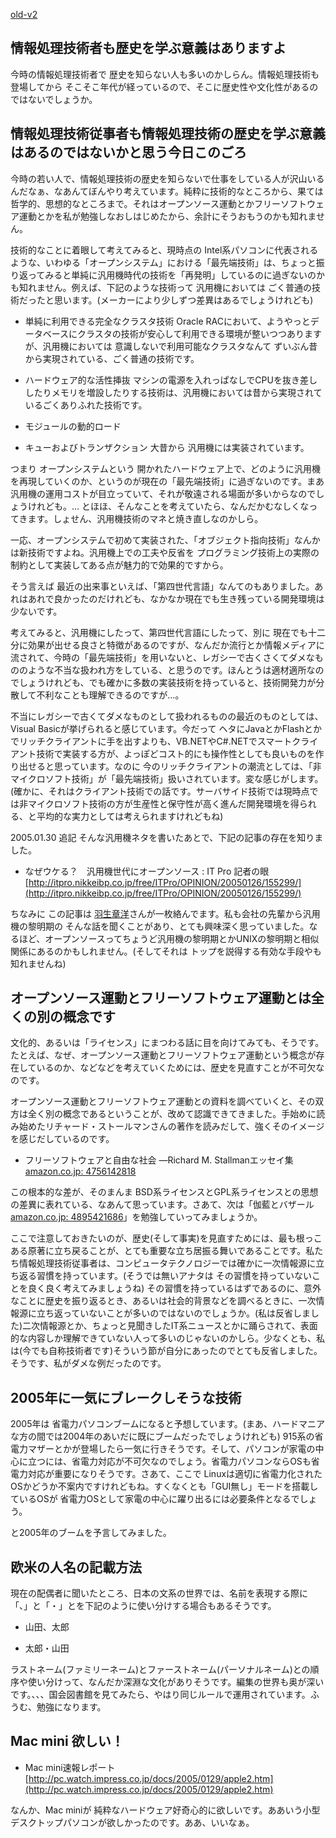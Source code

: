 [old-v2](ig050129-orig.html)

## 情報処理技術者も歴史を学ぶ意義はありますよ

今時の情報処理技術者で 歴史を知らない人も多いのかしらん。情報処理技術も 登場してから そこそこ年代が経っているので、そこに歴史性や文化性があるのではないでしょうか。


## 情報処理技術従事者も情報処理技術の歴史を学ぶ意義はあるのではないかと思う今日このごろ

今時の若い人で、情報処理技術の歴史を知らないで仕事をしている人が沢山いるんだなぁ、なあんてぼんやり考えています。純粋に技術的なところから、果ては哲学的、思想的なところまで。それはオープンソース運動とかフリーソフトウェア運動とかを私が勉強しなおしはじめたから、余計にそうおもうのかも知れません。

技術的なことに着眼して考えてみると、現時点の Intel系パソコンに代表されるような、いわゆる「オープンシステム」における「最先端技術」は、ちょっと振り返ってみると単純に汎用機時代の技術を「再発明」しているのに過ぎないのかも知れません。例えば、下記のような技術って 汎用機においては ごく普通の技術だったと思います。(メーカーにより少しずつ差異はあるでしょうけれども)

* 単純に利用できる完全なクラスタ技術
  Oracle RACにおいて、ようやっとデータベースにクラスタの技術が安心して利用できる環境が整いつつありますが、汎用機においては 意識しないで利用可能なクラスタなんて
  ずいぶん昔から実現されている、ごく普通の技術です。
  
* ハードウェア的な活性挿抜
  マシンの電源を入れっぱなしでCPUを抜き差ししたりメモリを増設したりする技術は、汎用機においては昔から実現されているごくありふれた技術です。
  
* モジュールの動的ロード
  
* キューおよびトランザクション
  大昔から 汎用機には実装されています。

つまり オープンシステムという 開かれたハードウェア上で、どのように汎用機を再現していくのか、というのが現在の「最先端技術」に過ぎないのです。まあ汎用機の運用コストが目立っていて、それが敬遠される場面が多いからなのでしょうけれども。… とほほ、そんなことを考えていたら、なんだかむなしくなってきます。しょせん、汎用機技術のマネと焼き直しなのかしら。

一応、オープンシステムで初めて実装された、「オブジェクト指向技術」なんかは新技術ですよね。汎用機上での工夫や反省を プログラミング技術上の実際の制約として実装してある点が魅力的で効果的ですから。

そう言えば 最近の出来事といえば、「第四世代言語」なんてのもありました。あれはあれで良かったのだけれども、なかなか現在でも生き残っている開発環境は少ないです。

考えてみると、汎用機にしたって、第四世代言語にしたって、別に 現在でも十二分に効果が出せる良さと特徴があるのですが、なんだか流行とか情報メディアに流されて、今時の「最先端技術」を用いないと、レガシーで古くさくてダメなもののような不当な扱われ方をしている、と思うのです。ほんとうは適材適所なのでしょうけれども、でも確かに多数の実装技術を持っていると、技術開発力が分散して不利なことも理解できるのですが…。

不当にレガシーで古くてダメなものとして扱われるものの最近のものとしては、Visual Basicが挙げられると感じています。今だって ヘタにJavaとかFlashとかでリッチクライアントに手を出すよりも、VB.NETやC#.NETでスマートクライアント技術で実装する方が、よっぽどコスト的にも操作性としても良いものを作り出せると思っています。なのに 今のリッチクライアントの潮流としては、「非マイクロソフト技術」が「最先端技術」扱いされています。変な感じがします。(確かに、それはクライアント技術での話です。サーバサイド技術では現時点では非マイクロソフト技術の方が生産性と保守性が高く進んだ開発環境を得られる、と平均的な実力としては考えられますけれどもね)

2005.01.30 追記 そんな汎用機ネタを書いたあとで、下記の記事の存在を知りました。

* なぜウケる？　汎用機世代にオープンソース : IT Pro 記者の眼
  [http://itpro.nikkeibp.co.jp/free/ITPro/OPINION/20050126/155299/](http://itpro.nikkeibp.co.jp/free/ITPro/OPINION/20050126/155299/)

ちなみに この記事は [羽生章洋](http://d.hatena.ne.jp/habuakihiro/)さんが一枚絡んでます。私も会社の先輩から汎用機の黎明期の そんな話を聞くことがあり、とても興味深く思っていました。なるほど、オープンソースってちょうど汎用機の黎明期とかUNIXの黎明期と相似関係にあるのかもしれません。(そしてそれは トップを説得する有効な手段やも知れませんね)

## オープンソース運動とフリーソフトウェア運動とは全くの別の概念です

文化的、あるいは「ライセンス」にまつわる話に目を向けてみても、そうです。たとえば、なぜ、オープンソース運動とフリーソフトウェア運動という概念が存在しているのか、などなどを考えていくためには、歴史を見直すことが不可欠なのです。

オープンソース運動とフリーソフトウェア運動との資料を調べていくと、その双方は全く別の概念であるということが、改めて認識できてきました。手始めに読み始めたリチャード・ストールマンさんの著作を読みだして、強くそのイメージを感じだしているのです。

* フリーソフトウェアと自由な社会 ―Richard M. Stallmanエッセイ集 [amazon.co.jp: 4756142818](http://www.amazon.co.jp/exec/obidos/ASIN/4756142818/igapyondiary-22)

この根本的な差が、そのまんま BSD系ライセンスとGPL系ライセンスとの思想の差異に表れている、なあんて思っています。さあて、次は「伽藍とバザール[amazon.co.jp: 4895421686](http://www.amazon.co.jp/exec/obidos/ASIN/4895421686/igapyondiary-22)」を勉強していってみましょうか。

ここで注意しておきたいのが、歴史(そして事実)を見直すためには、最も根っこある原著に立ち戻ることが、とても重要な立ち居振る舞いであることです。私たち情報処理技術従事者は、コンピュータテクノロジーでは確かに一次情報源に立ち返る習慣を持っています。(そうでは無いアナタは その習慣を持っていないことを良く良く考えてみましょうね) その習慣を持っているはずであるのに、意外なことに歴史を振り返るとき、あるいは社会的背景などを調べるときに、一次情報源に立ち返っていないことが多いのではないのでしょうか。(私は反省しました)二次情報源とか、ちょっと見聞きしたIT系ニュースとかに踊らされて、表面的な内容しか理解できていない人って多いのじゃないのかしら。少なくとも、私は(今でも自称技術者です)そういう節が自分にあったのでとても反省しました。そうです、私がダメな例だったのです。

## 2005年に一気にブレークしそうな技術

2005年は 省電力パソコンブームになると予想しています。(まあ、ハードマニアな方の間では2004年のあいだに既にブームだったでしょうけれども)
915系の省電力マザーとかが登場したら一気に行きそうです。そして、パソコンが家電の中心に立つには、省電力対応が不可欠なのでしょう。省電力パソコンならOSも省電力対応が重要になりそうです。さあて、ここで
Linuxは適切に省電力化されたOSかどうか不案内ですけれどもね。すくなくとも「GUI無し」モードを搭載しているOSが 省電力OSとして家電の中心に躍り出るには必要条件となるでしょう。

と2005年のブームを予言してみました。

## 欧米の人名の記載方法

現在の配偶者に聞いたところ、日本の文系の世界では、名前を表現する際に 「、」と「・」とを下記のように使い分けする場合もあるそうです。

* 山田、太郎
  
* 太郎・山田

ラストネーム(ファミリーネーム)とファーストネーム(パーソナルネーム)との順序や使い分けって、なんだか深淵な文化がありそうです。編集の世界も奥が深いです。、、、国会図書館を見てみたら、やはり同じルールで運用されています。ふうむ、勉強になります。

## Mac mini 欲しい！

* Mac mini速報レポート
  [http://pc.watch.impress.co.jp/docs/2005/0129/apple2.htm](http://pc.watch.impress.co.jp/docs/2005/0129/apple2.htm)

なんか、Mac miniが 純粋なハードウェア好奇心的に欲しいです。ああいう小型デスクトップパソコンが欲しかったのです。ああ、いいなぁ。